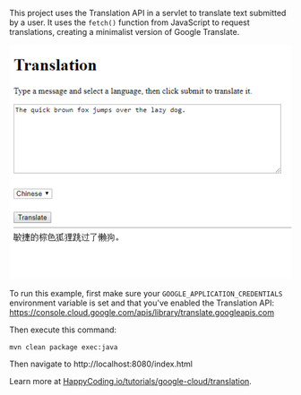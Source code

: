 This project uses the Translation API in a servlet to translate text submitted by a user.
It uses the `fetch()` function from JavaScript to request translations, creating a minimalist version of Google Translate.

![Minimalist Google Translate](screenshot.png)

To run this example, first make sure your `GOOGLE_APPLICATION_CREDENTIALS` environment variable is set and that you've enabled the Translation API: https://console.cloud.google.com/apis/library/translate.googleapis.com

Then execute this command:

```
mvn clean package exec:java
```

Then navigate to http://localhost:8080/index.html

Learn more at [HappyCoding.io/tutorials/google-cloud/translation](https://happycoding.io/tutorials/google-cloud/translation).